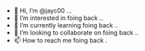 - 👋 Hi, I’m @jayc00 ...
- 👀 I’m interested in foing back ..
- 🌱 I’m currently learning foing back ..
- 💞️ I’m looking to collaborate on foing back ..
- 📫 How to reach me foing back .

<!---
jayc00/jayc00 is a ✨ special ✨ repository because its `README.md` (this file) appears on your GitHub profile.
You can click the Preview link to take a look at your changes.
--->
